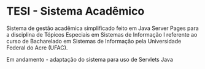 # TESI - Sistema Acadêmico
Sistema de gestão acadêmica simplificado feito em Java Server Pages para a disciplina de Tópicos Especiais em Sistemas de Informação I referente ao curso de Bacharelado em Sistemas de Informação pela Universidade Federal do Acre (UFAC).

Em andamento - adaptação do sistema para uso de Servlets Java

